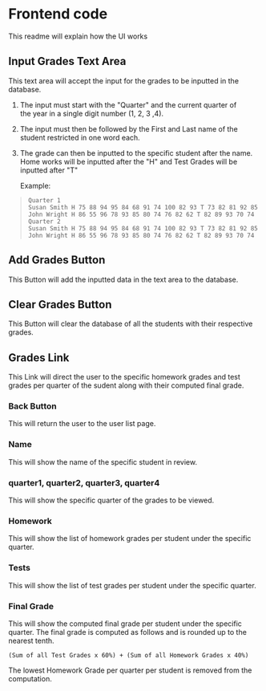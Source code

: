 
# Frontend code
This readme will explain how the UI works

## Input Grades Text Area
This text area will accept the input for the grades to be inputted in the database. 

 1. The input must start with the "Quarter" and the current quarter of  
    the year in a single digit number (1, 2, 3 ,4).
 2. The input must then be followed by the First and Last name of the
    student restricted in  one word each.
 3. The grade can then be inputted to the specific student    after the
    name. Home works will be inputted after the "H" and Test Grades
    will be inputted after "T"

    Example:

>     Quarter 1
>     Susan Smith H 75 88 94 95 84 68 91 74 100 82 93 T 73 82 81 92 85
>     John Wright H 86 55 96 78 93 85 80 74 76 82 62 T 82 89 93 70 74
>     Quarter 2
>     Susan Smith H 75 88 94 95 84 68 91 74 100 82 93 T 73 82 81 92 85
>     John Wright H 86 55 96 78 93 85 80 74 76 82 62 T 82 89 93 70 74

## Add Grades Button
This Button will add the inputted data in the text area to the database.

## Clear Grades Button
This Button will clear the database of all the students with their respective grades.

## Grades Link
This Link will direct the user to the specific homework grades and test grades per quarter of the sudent along with their computed final grade.

### Back Button
This will return the user to the user list page.

### Name
This will show the name of the specific student in review.

### quarter1, quarter2, quarter3, quarter4
This will show the specific quarter of the grades to be viewed.

### Homework
This will show the list of homework grades per student under the specific quarter.

### Tests
This will show the list of test grades per student under the specific quarter.

### Final Grade
This will show the computed final grade per student under the specific quarter.
The final grade is computed as follows and is rounded up to the nearest tenth.

    (Sum of all Test Grades x 60%) + (Sum of all Homework Grades x 40%)
The lowest Homework Grade per quarter per student is removed from the computation.
